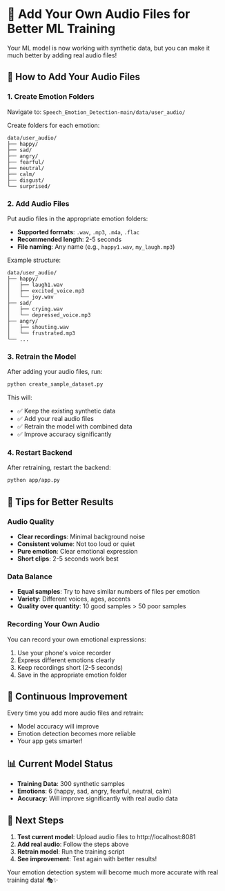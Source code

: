 # 🎵 Add Your Own Audio Files for Better ML Training

Your ML model is now working with synthetic data, but you can make it much better by adding real audio files!

## 📁 How to Add Your Audio Files

### 1. Create Emotion Folders
Navigate to: `Speech_Emotion_Detection-main/data/user_audio/`

Create folders for each emotion:
```
data/user_audio/
├── happy/
├── sad/
├── angry/
├── fearful/
├── neutral/
├── calm/
├── disgust/
└── surprised/
```

### 2. Add Audio Files
Put audio files in the appropriate emotion folders:
- **Supported formats**: `.wav`, `.mp3`, `.m4a`, `.flac`
- **Recommended length**: 2-5 seconds
- **File naming**: Any name (e.g., `happy1.wav`, `my_laugh.mp3`)

Example structure:
```
data/user_audio/
├── happy/
│   ├── laugh1.wav
│   ├── excited_voice.mp3
│   └── joy.wav
├── sad/
│   ├── crying.wav
│   └── depressed_voice.mp3
├── angry/
│   ├── shouting.wav
│   └── frustrated.mp3
└── ...
```

### 3. Retrain the Model
After adding your audio files, run:
```bash
python create_sample_dataset.py
```

This will:
- ✅ Keep the existing synthetic data
- ✅ Add your real audio files
- ✅ Retrain the model with combined data
- ✅ Improve accuracy significantly

### 4. Restart Backend
After retraining, restart the backend:
```bash
python app/app.py
```

## 🎯 Tips for Better Results

### Audio Quality
- **Clear recordings**: Minimal background noise
- **Consistent volume**: Not too loud or quiet
- **Pure emotion**: Clear emotional expression
- **Short clips**: 2-5 seconds work best

### Data Balance
- **Equal samples**: Try to have similar numbers of files per emotion
- **Variety**: Different voices, ages, accents
- **Quality over quantity**: 10 good samples > 50 poor samples

### Recording Your Own Audio
You can record your own emotional expressions:
1. Use your phone's voice recorder
2. Express different emotions clearly
3. Keep recordings short (2-5 seconds)
4. Save in the appropriate emotion folder

## 🔄 Continuous Improvement

Every time you add more audio files and retrain:
- Model accuracy will improve
- Emotion detection becomes more reliable
- Your app gets smarter!

## 📊 Current Model Status

- **Training Data**: 300 synthetic samples
- **Emotions**: 6 (happy, sad, angry, fearful, neutral, calm)
- **Accuracy**: Will improve significantly with real audio data

## 🚀 Next Steps

1. **Test current model**: Upload audio files to http://localhost:8081
2. **Add real audio**: Follow the steps above
3. **Retrain model**: Run the training script
4. **See improvement**: Test again with better results!

Your emotion detection system will become much more accurate with real training data! 🎭✨
